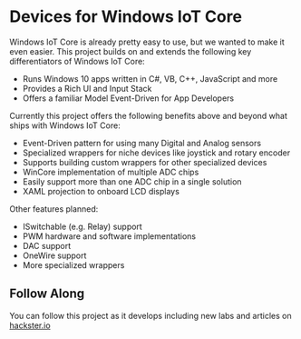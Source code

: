 # Devices for Windows IoT Core

Windows IoT Core is already pretty easy to use, but we wanted to make it even easier. This project builds on and extends the following key differentiators of Windows IoT Core:

- Runs Windows 10 apps written in C#, VB, C++, JavaScript and more
- Provides a Rich UI and Input Stack
- Offers a familiar Model  Event-Driven for App Developers
 
Currently this project offers the following benefits above and beyond what ships with Windows IoT Core:

- Event-Driven pattern for using many Digital and Analog sensors
- Specialized wrappers for niche devices like joystick and rotary encoder
- Supports building custom wrappers for other  specialized devices
- WinCore implementation of multiple ADC chips 
- Easily support more than one ADC chip in a single solution
- XAML projection to onboard LCD displays

Other features planned:

- ISwitchable (e.g. Relay) support
- PWM hardware and software implementations
- DAC support
- OneWire support
- More specialized wrappers

## Follow Along ##
You can follow this project as it develops including new labs and articles on [hackster.io](https://www.hackster.io/team-devices-for-windows-iot/devices-for-windows-iot "hackster.io")